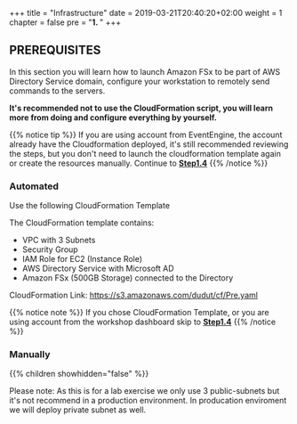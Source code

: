 +++
title = "Infrastructure"
date = 2019-03-21T20:40:20+02:00
weight = 1
chapter = false
pre = "<b>1. </b>"
+++

## PREREQUISITES

In this section you will learn how to launch Amazon FSx to be part of AWS Directory Service domain, configure your workstation to remotely send commands to the servers.

**It's recommended not to use the CloudFormation script, you will learn more from doing and configure everything by yourself.**

{{% notice tip %}}
If you are using account from EventEngine, the account already have the Cloudformation deployed, it's still recommended reviewing the steps, but you don't need to launch the cloudformation template again or create the resources manually. Continue to **[Step1.4](/prerequisites/automations-management/#aws-tools-for-powershell)**
{{% /notice %}}

### Automated 

Use the following CloudFormation Template

The CloudFormation template contains: 

- VPC with 3 Subnets 
- Security Group
- IAM Role for EC2 (Instance Role)
- AWS Directory Service with Microsoft AD
- Amazon FSx (500GB Storage) connected to the Directory

CloudFormation Link: 
https://s3.amazonaws.com/dudut/cf/Pre.yaml

{{% notice note %}}
If you chose CloudFormation Template, or you are using account from the workshop dashboard skip to **[Step1.4](/prerequisites/automations-management/#aws-tools-for-powershell)**
{{% /notice %}}

### Manually 

{{% children showhidden="false" %}}


Please note:
As this is for a lab exercise we only use 3 public-subnets but it's not recommend in a production environment. In producation enviroment we will deploy private subnet as well.
